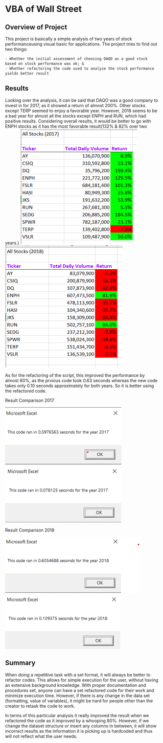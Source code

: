 # VBA of Wall Street

## Overview of Project

This project is basically a simple analysis of two years of stock performanceusing visual basic for applications. The project tries to find out two things:

    - Whether the initial assessment of choosing DAQO as a good stock based on stock performance was ok; &
    - Whether refactoring the code used to analyze the stock performance yields better result 

## Results

Looking over the analysis, it can be said that DAQO was a good company to invest in for 2017, as it showed a return of almost 200%. Other stocks except TERP seemed to enjoy a favorable year. However, 2018 seems to be a bad year for almost all the stocks except ENPH and RUN, which had positive results. Considering overall results, it would be better to go with ENPH stocks as it has the most favorable result(132% & 82% over two years.)
<img src = resources/2017_result.png></img> <img src= resources/2018_result.png></img>

As for the refactoring of the script, this improved the performance by almost 80%, as the prvious code took 0.63 seconds whereas the new code takes only 0.10 seconds approximately for both years. So it is better using the refactored code.

Result Comparison 2017

<img src = resources/2017_run_old_system.png></img> <img src= resources/VBA_Challenge_2017.png></img>

Result Comparison 2018

<img src = resources/2018_run_old_system.png></img> <img src= resources/VBA_Challenge_2018.png></img>


## Summary

When doing a repetitive task with a set format, it will always be better to refactor codes. This allows for simple execution for the user, without having an extensive background knowledge. With proper documentation and procedures set, anyone can have a set refactored code for their work and minimize execution time. However, if there is any change in the data set (formatting, value of variables), it might be hard for people other than the creator to retask the code to work.

In terms of this particular analysis it really improved the result when we refactored the code as it improved by a whooping 80%. However, if we change the dataset structure or insert any columns in between, it will show incorrect results as the information it is picking up is hardcoded and thus will not reflect what the user needs.  


